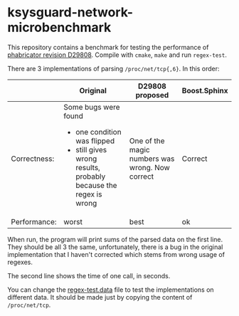 # ksysguard-network-microbenchmark

This repository contains a benchmark for testing the performance of [phabricator revision D29808](https://phabricator.kde.org/D29808).
Compile with `cmake`, `make` and run `regex-test`.

There are 3 implementations of parsing `/proc/net/tcp{,6}`. In this order:

||Original|D29808 proposed|Boost.Sphinx|
|---|---|---|---|
|Correctness:|Some bugs were found<ul><li>one condition was flipped</li><li>still gives wrong results, probably because the regex is wrong</li></ul>|One of the magic numbers was wrong. Now correct|Correct|
|Performance:|worst|best|ok|

When run, the program will print sums of the parsed data on the first line. They should be all 3 the same, unfortunately, there is a bug
in the original implementation that I haven't corrected which stems from wrong usage of regexes.

The second line shows the time of one call, in seconds.

You can change the [regex-test.data](regex-test.data) file to test the implementations on different data. It should be made just by copying the content of `/proc/net/tcp`.
